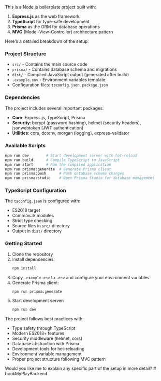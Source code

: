This is a Node.js boilerplate project built with:

1. **Express.js** as the web framework
2. **TypeScript** for type-safe development
3. **Prisma** as the ORM for database operations
4. **MVC** (Model-View-Controller) architecture pattern

Here's a detailed breakdown of the setup:

### Project Structure

- `src/` - Contains the main source code
- `prisma/` - Contains database schema and migrations
- `dist/` - Compiled JavaScript output (generated after build)
- `.example.env` - Environment variables template
- Configuration files: `tsconfig.json`, `package.json`

### Dependencies

The project includes several important packages:

- **Core**: Express.js, TypeScript, Prisma
- **Security**: bcrypt (password hashing), helmet (security headers), jsonwebtoken (JWT authentication)
- **Utilities**: cors, dotenv, morgan (logging), express-validator

### Available Scripts

```bash
npm run dev        # Start development server with hot-reload
npm run build      # Compile TypeScript to JavaScript
npm run start      # Run the compiled application
npm run prisma:generate  # Generate Prisma client
npm run prisma:push      # Push database schema changes
npm run prisma:studio    # Open Prisma Studio for database management
```

### TypeScript Configuration

The `tsconfig.json` is configured with:

- ES2018 target
- CommonJS modules
- Strict type checking
- Source files in `src/` directory
- Output in `dist/` directory

### Getting Started

1. Clone the repository
2. Install dependencies:
   ```bash
   npm install
   ```
3. Copy `.example.env` to `.env` and configure your environment variables
4. Generate Prisma client:
   ```bash
   npm run prisma:generate
   ```
5. Start development server:
   ```bash
   npm run dev
   ```

The project follows best practices with:

- Type safety through TypeScript
- Modern ES2018+ features
- Security middleware (helmet, cors)
- Database abstraction with Prisma
- Development tools for hot-reloading
- Environment variable management
- Proper project structure following MVC pattern

Would you like me to explain any specific part of the setup in more detail?
#   b o o k M y P l a y B a c k e n d  
 